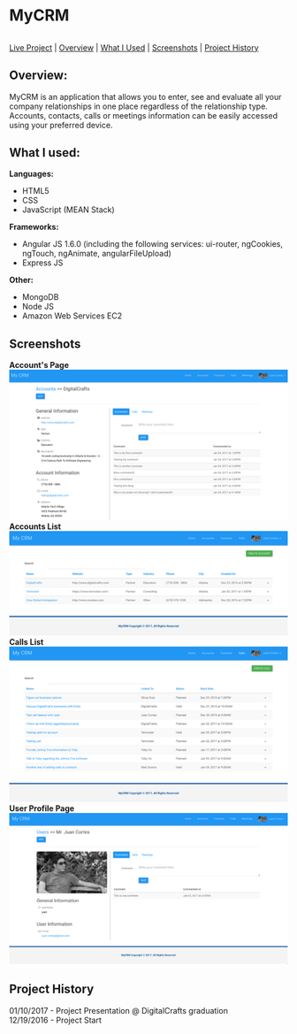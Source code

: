 # MyCRM

######
[Live Project](http://54.148.11.254:3000)   |   [Overview](https://github.com/jcortes0309/mongo_crm/#overview)   |   [What I Used](https://github.com/jcortes0309/mongo_crm/#what-i-used)   |  [Screenshots](https://github.com/jcortes0309/mongo_crm/#screenshots)   | [Project History](https://github.com/jcortes0309/mongo_crm/#project-history)


## Overview:
MyCRM is an application that allows you to enter, see and evaluate all your company relationships in one place regardless of the relationship type.  Accounts, contacts, calls or meetings information can be easily accessed using your preferred device.


## What I used:
**Languages:**  
* HTML5
* CSS
* JavaScript (MEAN Stack)

**Frameworks:**  
* Angular JS 1.6.0 (including the following services: ui-router, ngCookies, ngTouch, ngAnimate, angularFileUpload)
* Express JS

**Other:**  
* MongoDB
* Node JS
* Amazon Web Services EC2


## Screenshots
**Account's Page**
![Account's Page](public/images/MyCRM_screenshot1.png)
**Accounts List**
![Accounts List](public/images/MyCRM_screenshot2.png)
**Calls List**
![Calls List](public/images/MyCRM_screenshot3.png)
**User Profile Page**
![User Profile Page](public/images/MyCRM_screenshot4.png)


## Project History
01/10/2017 - Project Presentation @ DigitalCrafts graduation  
12/19/2016 - Project Start
